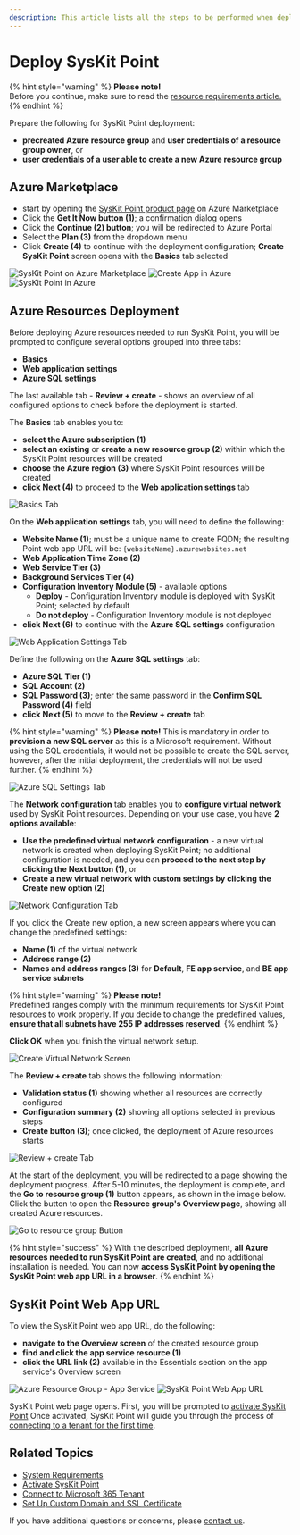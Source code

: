 ```yaml
---
description: This article lists all the steps to be performed when deploying SysKit Point to the Azure environment.
---
```


# Deploy SysKit Point

{% hint style="warning" %}
**Please note!**  
Before you continue, make sure to read the [resource requirements article.](../requirements/system-requirements.md)
{% endhint %}

Prepare the following for SysKit Point deployment:
* __precreated Azure resource group__ and __user credentials of a resource group owner__, or
* __user credentials of a user able to create a new Azure resource group__

## Azure Marketplace

* start by opening the [SysKit Point product page](https://azuremarketplace.microsoft.com/en-us/marketplace/apps/syskitltd.syskit_point) on Azure Marketplace
* Click the __Get It Now button (1)__; a confirmation dialog opens
* Click the __Continue (2) button__; you will be redirected to Azure Portal
* Select the **Plan (3)** from the dropdown menu
* Click __Create (4)__ to continue with the deployment configuration; __Create SysKit Point__ screen opens with the __Basics__ tab selected

![SysKit Point on Azure Marketplace](../.gitbook/assets/deploy-syskit-point_get.png)
![Create App in Azure](../.gitbook/assets/deploy-syskit-point_continue.png)
![SysKit Point in Azure](../.gitbook/assets/deploy-syskit-point_create.png)

## Azure Resources Deployment

Before deploying Azure resources needed to run SysKit Point, you will be prompted to configure several options grouped into three tabs:
* __Basics__
* __Web application settings__
* __Azure SQL settings__

The last available tab - __Review + create__ - shows an overview of all configured options to check before the deployment is started.

The __Basics__ tab enables you to:
* __select the Azure subscription (1)__
* __select an existing__ or __create a new resource group (2)__ within which the SysKit Point resources will be created
* __choose the Azure region (3)__ where SysKit Point resources will be created
* __click Next (4)__ to proceed to the __Web application settings__ tab

![Basics Tab](../.gitbook/assets/deploy-syskit-point_basics.png)


On the __Web application settings__ tab, you will need to define the following:
* __Website Name (1)__; must be a unique name to create FQDN; the resulting Point web app URL will be: `{websiteName}.azurewebsites.net`
* __Web Application Time Zone (2)__
* __Web Service Tier (3)__
* __Background Services Tier (4)__
* __Configuration Inventory Module (5)__ - available options
  * __Deploy__ - Configuration Inventory module is deployed with SysKit Point; selected by default
  * __Do not deploy__ - Configuration Inventory module is not deployed
* __click Next (6)__ to continue with the __Azure SQL settings__ configuration

![Web Application Settings Tab](../.gitbook/assets/deploy-syskit-point_web-app-settings.png)

Define the following on the __Azure SQL settings__ tab:
* __Azure SQL Tier (1)__
* __SQL Account (2)__
* __SQL Password (3)__; enter the same password in the __Confirm SQL Password (4)__ field
* __click Next (5)__ to move to the __Review + create__ tab

{% hint style="warning" %}
**Please note!** This is mandatory in order to **provision a new SQL server** as this is a Microsoft requirement. Without using the SQL credentials, it would not be possible to create the SQL server, however, after the initial deployment, the credentials will not be used further.
{% endhint %}

![Azure SQL Settings Tab](../.gitbook/assets/deploy-syskit-point_azure-sql-settings.png)

The __Network configuration__ tab enables you to __configure virtual network__ used by SysKit Point resources.
Depending on your use case, you have __2 options available__:
* __Use the predefined virtual network configuration__ - a new virtual network is created when deploying SysKit Point; no additional configuration is needed, and you can __proceed to the next step by clicking the Next button (1)__, or
* __Create a new virtual network with custom settings by clicking the Create new option (2)__

![Network Configuration Tab](../.gitbook/assets/deploy-syskit-point_network-configuration.png)

If you click the Create new option, a new screen appears where you can change the predefined settings:
* __Name (1)__ of the virtual network
* __Address range (2)__
* __Names and address ranges (3)__ for __Default__, __FE app service__, and __BE app service subnets__


{% hint style="warning" %}
**Please note!**  
Predefined ranges comply with the minimum requirements for SysKit Point resources to work properly.
If you decide to change the predefined values, **ensure that all subnets have 255 IP addresses reserved**.
{% endhint %}

__Click OK__ when you finish the virtual network setup. 

![Create Virtual Network Screen](../.gitbook/assets/deploy-syskit-point_create-virtual-network.png)

The __Review + create__ tab shows the following information:
* __Validation status (1)__ showing whether all resources are correctly configured
* __Configuration summary (2)__ showing all options selected in previous steps
* __Create button (3)__; once clicked, the deployment of Azure resources starts

![Review + create Tab](../.gitbook/assets/deploy-syskit-point_review.png)

At the start of the deployment, you will be redirected to a page showing the deployment progress. After 5-10 minutes, the deployment is complete, and the __Go to resource group (1)__ button appears, as shown in the image below. Click the button to open the __Resource group's Overview page__, showing all created Azure resources.

![Go to resource group Button](../.gitbook/assets/deploy-syskit-point_go-to-resource-group.png)

{% hint style="success" %}
With the described deployment, __all Azure resources needed to run SysKit Point are created__, and no additional installation is needed.
You can now __access SysKit Point by opening the SysKit Point web app URL in a browser__.
{% endhint %}

## SysKit Point Web App URL

To view the SysKit Point web app URL, do the following:
* __navigate to the Overview screen__ of the created resource group
* __find and click the app service resource (1)__
* __click the URL link (2)__ available in the Essentials section on the app service's Overview screen

![Azure Resource Group - App Service](../.gitbook/assets/deploy-syskit-point_app-service.png)
![SysKit Point Web App URL](../.gitbook/assets/deploy-syskit-point_url.png)

SysKit Point web page opens.
First, you will be prompted to [activate SysKit Point](../activation/activate-syskit-point.md)
Once activated, SysKit Point will guide you through the process of [connecting to a tenant for the first time](connect-to-tenant.md). 


## Related Topics

* [System Requirements](../requirements/system-requirements.md)
* [Activate SysKit Point](../activation/activate-syskit-point.md)
* [Connect to Microsoft 365 Tenant](connect-to-tenant.md)
* [Set Up Custom Domain and SSL Certificate](set-up-custom-domain-and-ssl-certificate.md)

If you have additional questions or concerns, please [contact us](https://www.syskit.com/contact-us/).